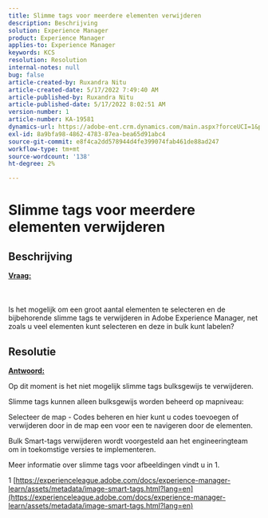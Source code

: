 ```yaml
---
title: Slimme tags voor meerdere elementen verwijderen
description: Beschrijving
solution: Experience Manager
product: Experience Manager
applies-to: Experience Manager
keywords: KCS
resolution: Resolution
internal-notes: null
bug: false
article-created-by: Ruxandra Nitu
article-created-date: 5/17/2022 7:49:40 AM
article-published-by: Ruxandra Nitu
article-published-date: 5/17/2022 8:02:51 AM
version-number: 1
article-number: KA-19581
dynamics-url: https://adobe-ent.crm.dynamics.com/main.aspx?forceUCI=1&pagetype=entityrecord&etn=knowledgearticle&id=a4e0f7e1-b5d5-ec11-a7b5-000d3a37750e
exl-id: 8a9bfa98-4862-4783-87ea-bea65d91abc4
source-git-commit: e8f4ca2dd578944d4fe399074fab461de88ad247
workflow-type: tm+mt
source-wordcount: '138'
ht-degree: 2%

---
```


# Slimme tags voor meerdere elementen verwijderen

## Beschrijving

<u><b>Vraag:</b></u><br><br> <br><br>Is het mogelijk om een groot aantal elementen te selecteren en de bijbehorende slimme tags te verwijderen in Adobe Experience Manager, net zoals u veel elementen kunt selecteren en deze in bulk kunt labelen?

## Resolutie


<u><b>Antwoord:</b></u>

Op dit moment is het niet mogelijk slimme tags bulksgewijs te verwijderen.

Slimme tags kunnen alleen bulksgewijs worden beheerd op mapniveau:

Selecteer de map - Codes beheren en hier kunt u codes toevoegen of verwijderen door in de map een voor een te navigeren door de elementen.

Bulk Smart-tags verwijderen wordt voorgesteld aan het engineeringteam om in toekomstige versies te implementeren.

Meer informatie over slimme tags voor afbeeldingen vindt u in 1.







1 [https://experienceleague.adobe.com/docs/experience-manager-learn/assets/metadata/image-smart-tags.html?lang=en](https://experienceleague.adobe.com/docs/experience-manager-learn/assets/metadata/image-smart-tags.html?lang=en)
